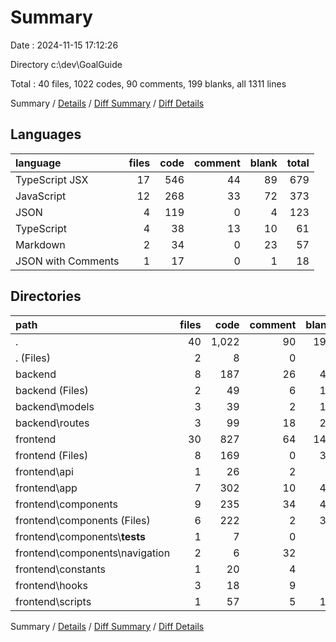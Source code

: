 # Summary

Date : 2024-11-15 17:12:26

Directory c:\\dev\\GoalGuide

Total : 40 files,  1022 codes, 90 comments, 199 blanks, all 1311 lines

Summary / [Details](details.md) / [Diff Summary](diff.md) / [Diff Details](diff-details.md)

## Languages
| language | files | code | comment | blank | total |
| :--- | ---: | ---: | ---: | ---: | ---: |
| TypeScript JSX | 17 | 546 | 44 | 89 | 679 |
| JavaScript | 12 | 268 | 33 | 72 | 373 |
| JSON | 4 | 119 | 0 | 4 | 123 |
| TypeScript | 4 | 38 | 13 | 10 | 61 |
| Markdown | 2 | 34 | 0 | 23 | 57 |
| JSON with Comments | 1 | 17 | 0 | 1 | 18 |

## Directories
| path | files | code | comment | blank | total |
| :--- | ---: | ---: | ---: | ---: | ---: |
| . | 40 | 1,022 | 90 | 199 | 1,311 |
| . (Files) | 2 | 8 | 0 | 4 | 12 |
| backend | 8 | 187 | 26 | 49 | 262 |
| backend (Files) | 2 | 49 | 6 | 11 | 66 |
| backend\\models | 3 | 39 | 2 | 12 | 53 |
| backend\\routes | 3 | 99 | 18 | 26 | 143 |
| frontend | 30 | 827 | 64 | 146 | 1,037 |
| frontend (Files) | 8 | 169 | 0 | 33 | 202 |
| frontend\\api | 1 | 26 | 2 | 4 | 32 |
| frontend\\app | 7 | 302 | 10 | 46 | 358 |
| frontend\\components | 9 | 235 | 34 | 41 | 310 |
| frontend\\components (Files) | 6 | 222 | 2 | 34 | 258 |
| frontend\\components\\__tests__ | 1 | 7 | 0 | 4 | 11 |
| frontend\\components\\navigation | 2 | 6 | 32 | 3 | 41 |
| frontend\\constants | 1 | 20 | 4 | 3 | 27 |
| frontend\\hooks | 3 | 18 | 9 | 7 | 34 |
| frontend\\scripts | 1 | 57 | 5 | 12 | 74 |

Summary / [Details](details.md) / [Diff Summary](diff.md) / [Diff Details](diff-details.md)